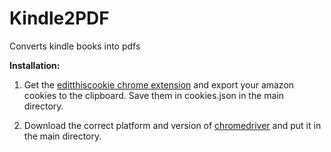 # Kindle2PDF

Converts kindle books into pdfs

**Installation:** 

1. Get the [editthiscookie chrome extension](https://chromewebstore.google.com/detail/editthiscookies/hlgpnddmgbhkmilmcnejaibhmoiljhhb?hl=en) and export your amazon cookies to the clipboard.  Save them in cookies.json in the main directory.

2. Download the correct platform and version of [chromedriver](https://googlechromelabs.github.io/chrome-for-testing/) and put it in the main directory.

